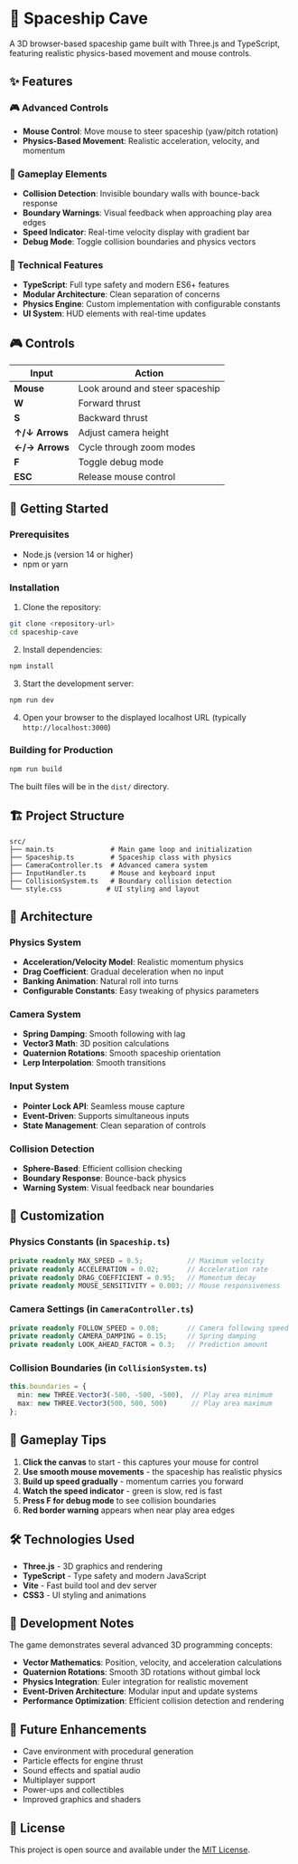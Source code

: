 # 🚀 Spaceship Cave

A 3D browser-based spaceship game built with Three.js and TypeScript, featuring realistic physics-based movement and mouse controls.

## ✨ Features

### 🎮 Advanced Controls
- **Mouse Control**: Move mouse to steer spaceship (yaw/pitch rotation)
- **Physics-Based Movement**: Realistic acceleration, velocity, and momentum

### 🎯 Gameplay Elements
- **Collision Detection**: Invisible boundary walls with bounce-back response
- **Boundary Warnings**: Visual feedback when approaching play area edges
- **Speed Indicator**: Real-time velocity display with gradient bar
- **Debug Mode**: Toggle collision boundaries and physics vectors

### 🔧 Technical Features
- **TypeScript**: Full type safety and modern ES6+ features
- **Modular Architecture**: Clean separation of concerns
- **Physics Engine**: Custom implementation with configurable constants
- **UI System**: HUD elements with real-time updates

## 🎮 Controls

| Input | Action |
|-------|--------|
| **Mouse** | Look around and steer spaceship |
| **W** | Forward thrust |
| **S** | Backward thrust |
| **↑/↓ Arrows** | Adjust camera height |
| **←/→ Arrows** | Cycle through zoom modes |
| **F** | Toggle debug mode |
| **ESC** | Release mouse control |

## 🚀 Getting Started

### Prerequisites
- Node.js (version 14 or higher)
- npm or yarn

### Installation

1. Clone the repository:
```bash
git clone <repository-url>
cd spaceship-cave
```

2. Install dependencies:
```bash
npm install
```

3. Start the development server:
```bash
npm run dev
```

4. Open your browser to the displayed localhost URL (typically `http://localhost:3000`)

### Building for Production

```bash
npm run build
```

The built files will be in the `dist/` directory.

## 🏗️ Project Structure

```
src/
├── main.ts              # Main game loop and initialization
├── Spaceship.ts         # Spaceship class with physics
├── CameraController.ts  # Advanced camera system
├── InputHandler.ts      # Mouse and keyboard input
├── CollisionSystem.ts   # Boundary collision detection
└── style.css           # UI styling and layout
```

## 🔧 Architecture

### Physics System
- **Acceleration/Velocity Model**: Realistic momentum physics
- **Drag Coefficient**: Gradual deceleration when no input
- **Banking Animation**: Natural roll into turns
- **Configurable Constants**: Easy tweaking of physics parameters

### Camera System  
- **Spring Damping**: Smooth following with lag
- **Vector3 Math**: 3D position calculations
- **Quaternion Rotations**: Smooth spaceship orientation
- **Lerp Interpolation**: Smooth transitions

### Input System
- **Pointer Lock API**: Seamless mouse capture
- **Event-Driven**: Supports simultaneous inputs
- **State Management**: Clean separation of controls

### Collision Detection
- **Sphere-Based**: Efficient collision checking
- **Boundary Response**: Bounce-back physics
- **Warning System**: Visual feedback near boundaries

## 🎨 Customization

### Physics Constants (in `Spaceship.ts`)
```typescript
private readonly MAX_SPEED = 0.5;           // Maximum velocity
private readonly ACCELERATION = 0.02;       // Acceleration rate
private readonly DRAG_COEFFICIENT = 0.95;   // Momentum decay
private readonly MOUSE_SENSITIVITY = 0.003; // Mouse responsiveness
```

### Camera Settings (in `CameraController.ts`)
```typescript
private readonly FOLLOW_SPEED = 0.08;       // Camera following speed
private readonly CAMERA_DAMPING = 0.15;     // Spring damping
private readonly LOOK_AHEAD_FACTOR = 0.3;   // Prediction amount
```

### Collision Boundaries (in `CollisionSystem.ts`)
```typescript
this.boundaries = {
  min: new THREE.Vector3(-500, -500, -500),  // Play area minimum
  max: new THREE.Vector3(500, 500, 500)      // Play area maximum
};
```

## 🎯 Gameplay Tips

1. **Click the canvas** to start - this captures your mouse for control
2. **Use smooth mouse movements** - the spaceship has realistic physics
3. **Build up speed gradually** - momentum carries you forward
4. **Watch the speed indicator** - green is slow, red is fast
5. **Press F for debug mode** to see collision boundaries
6. **Red border warning** appears when near play area edges

## 🛠️ Technologies Used

- **Three.js** - 3D graphics and rendering
- **TypeScript** - Type safety and modern JavaScript
- **Vite** - Fast build tool and dev server
- **CSS3** - UI styling and animations

## 📝 Development Notes

The game demonstrates several advanced 3D programming concepts:

- **Vector Mathematics**: Position, velocity, and acceleration calculations
- **Quaternion Rotations**: Smooth 3D rotations without gimbal lock
- **Physics Integration**: Euler integration for realistic movement  
- **Event-Driven Architecture**: Modular input and update systems
- **Performance Optimization**: Efficient collision detection and rendering

## 🔮 Future Enhancements

- Cave environment with procedural generation
- Particle effects for engine thrust
- Sound effects and spatial audio
- Multiplayer support
- Power-ups and collectibles
- Improved graphics and shaders

## 📄 License

This project is open source and available under the [MIT License](LICENSE).